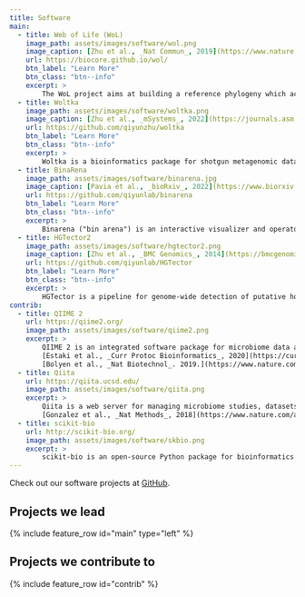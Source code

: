 ```yaml
---
title: Software
main:
  - title: Web of Life (WoL)
    image_path: assets/images/software/wol.png
    image_caption: [Zhu et al., _Nat Commun_, 2019](https://www.nature.com/articles/s41467-019-13443-4)
    url: https://biocore.github.io/wol/
    btn_label: "Learn More"
    btn_class: "btn--info"
    excerpt: >
        The WoL project aims at building a reference phylogeny which accurately defines the evolutionary relationships among all microbes. In Phase I of the project, we built a phylogeny of 10,575 genomes using 381 marker genes, making this the single largest dataset upon which _de novo_ phylogenetic trees had been built, yet the bioinformatic approaches we adopted or invented are significantly more robust than previous works. It means to serve as a reference for researchers to explore the evolution and diversity of microbes, and to improve the study of microbial communities.
  - title: Woltka
    image_path: assets/images/software/woltka.png
    image_caption: [Zhu et al., _mSystems_, 2022](https://journals.asm.org/doi/10.1128/msystems.00167-22)
    url: https://github.com/qiyunzhu/woltka
    btn_label: "Learn More"
    btn_class: "btn--info"
    excerpt: >
        Woltka is a bioinformatics package for shotgun metagenomic data analysis. It highlights: 1) fine-grain community ecology featuring individual reference genomes; 2) tree-based, rank-free classification to maximize resolution and flexibility; 3) combined taxonomic & functional analysis through one alignment to ensure consistency and accuracy. It takes full advantage of, but not limited by, the [WoL](https://biocore.github.io/wol/) reference phylogeny. It comes with an interface for the [QIIME 2](https://qiime2.org/) package, and has been integrated into the [Qiita](https://qiita.ucsd.edu/) web server.
  - title: BinaRena
    image_path: assets/images/software/binarena.jpg
    image_caption: [Pavia et al., _bioRxiv_, 2022](https://www.biorxiv.org/content/10.1101/2022.06.28.498025v1)
    url: https://github.com/qiyunlab/binarena
    btn_label: "Learn More"
    btn_class: "btn--info"
    excerpt: >
        Binarena ("bin arena") is an interactive visualizer and operator of metagenomic contigs to facilitate discovery of biological patterns and recovery of MAGs. It is dedicated to **human-guided** research in order to complement algorithmic workflows. It lets the user conveniently observe various characteristics of large metagenomic datasets, efficiently manipulate contig-bin assignments, and calculate bin quality metrics in real time. BinaRena is an installation-free, client-end web application. Here is a [live demo](https://qiyunlab.github.io/binarena/demo.html).
  - title: HGTector2
    image_path: assets/images/software/hgtector2.png
    image_caption: [Zhu et al., _BMC Genomics_, 2014](https://bmcgenomics.biomedcentral.com/articles/10.1186/1471-2164-15-717); new manuscript in prep.
    url: https://github.com/qiyunlab/HGTector
    btn_label: "Learn More"
    btn_class: "btn--info"
    excerpt: >
        HGTector is a pipeline for genome-wide detection of putative horizontal gene transfer (HGT) events based on sequence homology search hit distribution statistics. HGTector2 is a completely re-engineered software tool, featuring a fully automated analytical pipeline with smart determination of parameters which requires minimum human involvement, a re-designed command-line interface which facilitates standardized scientific computing, and a high-quality Python 3 codebase.
contrib:
  - title: QIIME 2
    url: https://qiime2.org/
    image_path: assets/images/software/qiime2.png
    excerpt: >
        QIIME 2 is an integrated software package for microbiome data analysis. It provides a complete and flexible solution from raw sequencing data to publication-grade tables and figures. It highlights transparent and reproducible science. It has been the most widely-used bioinformatics tool in the field of microbiomics. <br/><br/>
        [Estaki et al., _Curr Protoc Bioinformatics_, 2020](https://currentprotocols.onlinelibrary.wiley.com/doi/full/10.1002/cpbi.100) <br/>
        [Bolyen et al., _Nat Biotechnol_. 2019.](https://www.nature.com/articles/s41587-019-0209-9)
  - title: Qiita
    url: https://qiita.ucsd.edu/
    image_path: assets/images/software/qiita.png
    excerpt: >
        Qiita is a web server for managing microbiome studies, datasets and analyses. It implements a wide range of state-of-the-art programs and databases for the analysis of amplicon, metagenomic and metabolomic data. It enables meta-analysis of an extremely large volume of datasets across many studies. <br />
        [Gonzalez et al., _Nat Methods_, 2018](https://www.nature.com/articles/s41592-018-0141-9)
  - title: scikit-bio
    url: http://scikit-bio.org/
    image_path: assets/images/software/skbio.png
    excerpt: >
        scikit-bio is an open-source Python package for bioinformatics researchers and developers. It provides algorithms and data structures for sequence alignments, phylogenetic trees, distance matrices, ordinations and diversity metrics. It powers QIIME 2, Qiita and multiple other bioinformatics tools.
---
```


Check out our software projects at <i class='fab fa-github fa-lg'></i> [GitHub](https://github.com/qiyunlab/).

## Projects we lead

{% include feature_row id="main" type="left" %}

## Projects we contribute to

{% include feature_row id="contrib" %}
